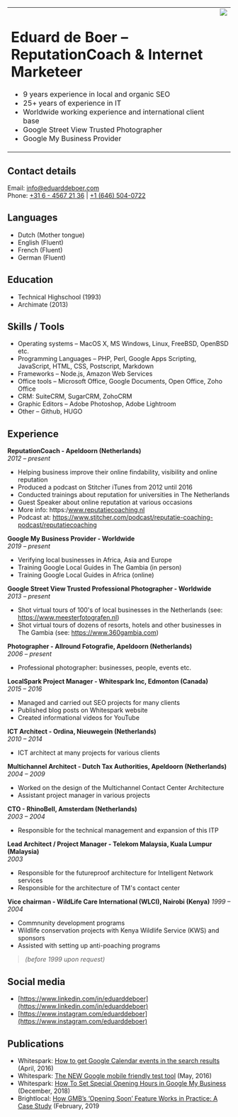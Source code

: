 <table border="0" cellwidth="0" cellpadding="0" width="100%">
<tr><td valign="top">
<h1>Eduard de Boer &ndash; ReputationCoach &amp; Internet Marketeer</h1>
<ul>
<li>9 years experience in local and organic SEO</li>
<li>25+ years of experience in IT</li>
<li>Worldwide working experience and international client base</li>
<li>Google Street View Trusted Photographer</li>
<li>Google My Business Provider</li>
</ul>
</td><td valign="top">
<img src="https://avatars1.githubusercontent.com/u/60309255?s=300&v=4" style="float: right;" />
</td></tr></table>

## Contact details
Email: [info@eduarddeboer.com](mailto:info@eduarddeboer.com)  
Phone: [+31 6 - 4567 21 36](tel:+31645672136) | [+1 (646) 504-0722](tel:+16465040722)

## Languages
- Dutch (Mother tongue)
- English (Fluent)
- French (Fluent)
- German (Fluent)

## Education
- Technical Highschool (1993)
- Archimate (2013)

## Skills / Tools
- Operating systems &ndash; MacOS X, MS Windows, Linux, FreeBSD, OpenBSD etc. 
- Programming Languages &ndash; PHP, Perl, Google Apps Scripting, JavaScript, HTML, CSS, Postscript, Markdown
- Frameworks &ndash; Node.js, Amazon Web Services
- Office tools &ndash; Microsoft Office, Google Documents, Open Office, Zoho Office
- CRM: SuiteCRM, SugarCRM, ZohoCRM
- Graphic Editors &ndash; Adobe Photoshop, Adobe Lightroom
- Other &ndash; Github, HUGO

## Experience

**ReputationCoach - Apeldoorn (Netherlands)**  
*2012 &ndash; present*

- Helping business improve their online findability, visibility and online reputation
- Produced a podcast on Stitcher iTunes from 2012 until 2016
- Conducted trainings about reputation for universities in The Netherlands
- Guest Speaker about online reputation at various occasions
- More info: https:/www.reputatiecoaching.nl
- Podcast at: https://www.stitcher.com/podcast/reputatie-coaching-podcast/reputatiecoaching
 
**Google My Business Provider - Worldwide**  
*2019 &ndash; present*

- Verifying local businesses in Africa, Asia and Europe
- Training Google Local Guides in The Gambia (in person)
- Training Google Local Guides in Africa (online)

**Google Street View Trusted Professional Photographer - Worldwide**  
*2013 &ndash; present*

- Shot virtual tours of 100's of local businesses in the Netherlands (see: https://www.meesterfotografen.nl)
- Shot virtual tours of dozens of resorts, hotels and other businesses in The Gambia (see: https://www.360gambia.com)

**Photographer - Allround Fotografie, Apeldoorn (Netherlands)**  
*2006 &ndash; present*

- Professional photographer: businesses, people, events etc.

**LocalSpark Project Manager - Whitespark Inc, Edmonton (Canada)**  
*2015 &ndash; 2016*

- Managed and carried out SEO projects for many clients
- Published blog posts on Whitespark website
- Created informational videos for YouTube

**ICT Architect - Ordina, Nieuwegein (Netherlands)**  
*2010 &ndash; 2014*

- ICT architect at many projects for various clients

**Multichannel Architect - Dutch Tax Authorities, Apeldoorn (Netherlands)**  
*2004 &ndash; 2009*

- Worked on the design of the Multichannel Contact Center Architecture
- Assistant project manager in various projects

**CTO - RhinoBell, Amsterdam (Netherlands)**  
*2003 &ndash; 2004*

- Responsible for the technical management and expansion of this ITP

**Lead Architect / Project Manager - Telekom Malaysia, Kuala Lumpur (Malaysia)**  
*2003*

- Responsible for the futureproof architecture for Intelligent Network services
- Responsible for the architecture of TM's contact center

**Vice chairman - WildLife Care International (WLCI), Nairobi (Kenya)**
*1999 &ndash; 2004*

- Commnunity development programs
- Wildlife conservation projects with Kenya Wildlife Service (KWS) and sponsors
- Assisted with setting up anti-poaching programs

> *(before 1999 upon request)*

## Social media
- [https://www.linkedin.com/in/eduarddeboer](https://www.linkedin.com/in/eduarddeboer)
- [https://www.instagram.com/eduarddeboer](https://www.instagram.com/eduarddeboer)


## Publications
- Whitespark: [How to get Google Calendar events in the search results](https://whitespark.ca/blog/how-to-get-google-calendar-events-in-the-search-results/) (April, 2016)
- Whitespark: [The NEW Google mobile friendly test tool](https://whitespark.ca/blog/the-new-google-mobile-friendly-test-tool/) (May, 2016)
- Whitespark: [How To Set Special Opening Hours in Google My Business](https://whitespark.ca/blog/how-to-set-special-opening-hours-in-google-my-business/) (December, 2018)
- Brightlocal: [How GMB’s ‘Opening Soon’ Feature Works in Practice: A Case Study](https://www.brightlocal.com/blog/google-my-business-opening-soon-case-study/) (February, 2019
